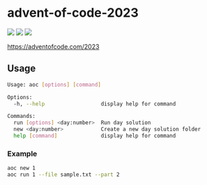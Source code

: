 # advent-of-code-2023

![](https://img.shields.io/badge/day%20📅-19-blue)
![](https://img.shields.io/badge/stars%20⭐-34-yellow)
![](https://img.shields.io/badge/days%20completed-17-red)

https://adventofcode.com/2023

## Usage

```bash
Usage: aoc [options] [command]

Options:
  -h, --help                  display help for command

Commands:
  run [options] <day:number>  Run day solution
  new <day:number>            Create a new day solution folder
  help [command]              display help for command
```

### Example

```bash
aoc new 1
aoc run 1 --file sample.txt --part 2
```
